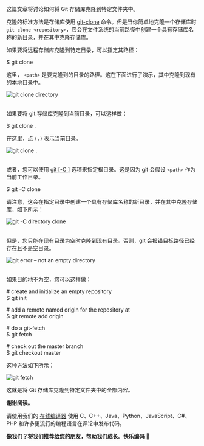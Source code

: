 这篇文章将讨论如何将 Git 存储库克隆到特定文件夹中。

克隆的标准方法是存储库使用 [git-clone](https://git-scm.com/docs/git-clone) 命令。但是当你简单地克隆一个存储库时 `git clone <repository>`，它会在文件系统的当前路径中创建一个具有存储库名称的新目录，并在其中克隆存储库。

如果要将远程存储库克隆到特定目录，可以指定其路径：

$ git clone <repository> <path>

这里， `<path>` 是要克隆到的目录的路径。这在下面进行了演示，其中克隆到现有的本地目录中。

![git clone directory](https://www.techiedelight.com/wp-content/uploads/git-clone-directory.png)

   
如果要将 git 存储库克隆到当前目录，可以这样做：

$ git clone <repository> .

在这里，点 `(.)` 表示当前目录。

![git clone .](https://www.techiedelight.com/wp-content/uploads/git-clone-..png)

   
或者，您可以使用 [git \[-C \]](https://git-scm.com/docs/git#Documentation/git.txt--Cltpathgt) 选项来指定根目录。这是因为 git 会假设 `<path>` 作为当前工作目录。

$ git -C <path> clone <repository>

请注意，这会在指定目录中创建一个具有存储库名称的新目录，并在其中克隆存储库，如下所示：

![git -C directory clone](https://www.techiedelight.com/wp-content/uploads/git-C-directory-clone.png)

   
但是，您只能在现有目录为空时克隆到现有目录。否则，git 会报错目标路径已经存在且不是空目录。

![git error – not an empty directory](https://www.techiedelight.com/wp-content/uploads/git-errror-not-an-empty-directory.png)

   
如果目的地不为空，您可以这样做：

\# create and initialize an empty repository  
$ git init

\# add a remote named origin for the repository at <repository>  
$ git remote add origin <repository>

\# do a git-fetch  
$ git fetch

\# check out the master branch  
$ git checkout master

这种方法如下所示：

![git fetch](https://www.techiedelight.com/wp-content/uploads/git-init-fetch.png)

这就是将 Git 存储库克隆到特定文件夹中的全部内容。

  

**谢谢阅读。**

请使用我们的 [在线编译器](https://www.techiedelight.com/zh/compiler/) 使用 C、C++、Java、Python、JavaScript、C#、PHP 和许多更流行的编程语言在评论中发布代码。

**像我们？将我们推荐给您的朋友，帮助我们成长。快乐编码** 🙂